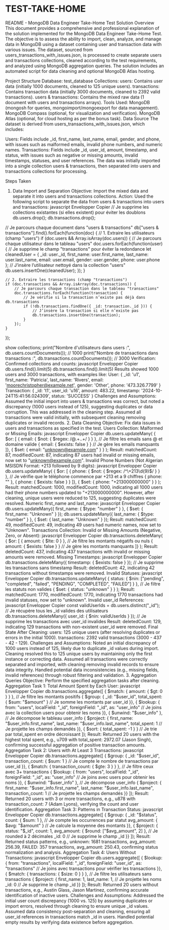 # TEST-TAKE-HOME
README - MongoDB Data Engineer Take-Home Test Solution
Overview
This document provides a comprehensive and professional explanation of the solution implemented for the MongoDB Data Engineer Take-Home Test. The objective is to assess the ability to import, clean, analyze, and manage data in MongoDB using a dataset containing user and transaction data with various issues. The dataset, sourced from users_transactions_with_issues.json, is processed to create separate users and transactions collections, cleaned according to the test requirements, and analyzed using MongoDB aggregation queries. The solution includes an automated script for data cleaning and optional MongoDB Atlas hosting.

Project Structure
Database: test_database
Collections:
users: Contains user data (initially 1000 documents, cleaned to 125 unique users).
transactions: Contains transaction data (initially 3000 documents, cleaned to 2392 valid transactions).
users & transactions: Contains the mixed raw data (1 document with users and transactions arrays).
Tools Used:
MongoDB (mongosh for queries, mongoimport/mongoexport for data management).
MongoDB Compass (optional, for visualization and verification).
MongoDB Atlas (optional, for cloud hosting as per the bonus task).
Data Source
The dataset is derived from users_transactions_with_issues.json, which includes:

Users: Fields include _id, first_name, last_name, email, gender, and phone, with issues such as malformed emails, invalid phone numbers, and numeric names.
Transactions: Fields include _id, user_id, amount, timestamp, and status, with issues such as negative or missing amounts, invalid timestamps, statuses, and user references.
The data was initially imported into a single collection users & transactions, then separated into users and transactions collections for processing.

Steps Taken
1. Data Import and Separation
Objective: Import the mixed data and separate it into users and transactions collections.
Action:
Used the following script to separate the data from users & transactions into users and transactions:
javascript
Envelopper
Copier
// Je supprime les collections existantes (si elles existent) pour éviter les doublons
db.users.drop();
db.transactions.drop();

// Je parcours chaque document dans "users & transactions"
db["users & transactions"].find().forEach(function(doc) {
    // 1. Extraire les utilisateurs (champ "users")
    if (doc.users && Array.isArray(doc.users)) {
        // Je parcours chaque utilisateur dans le tableau "users"
        doc.users.forEach(function(user) {
            // Je supprime le champ "transactions" pour éviter la redondance
            let cleanedUser = {
                _id: user._id,
                first_name: user.first_name,
                last_name: user.last_name,
                email: user.email,
                gender: user.gender,
                phone: user.phone
            };
            // J’insère l’utilisateur nettoyé dans la collection "users"
            db.users.insertOne(cleanedUser);
        });
    }

    // 2. Extraire les transactions (champ "transactions")
    if (doc.transactions && Array.isArray(doc.transactions)) {
        // Je parcours chaque transaction dans le tableau "transactions"
        doc.transactions.forEach(function(transaction) {
            // Je vérifie si la transaction n’existe pas déjà dans db.transactions
            if (!db.transactions.findOne({ _id: transaction._id })) {
                // J’insère la transaction si elle n’existe pas
                db.transactions.insertOne(transaction);
            }
        });
    }
});

show collections;
print("Nombre d'utilisateurs dans users :", db.users.countDocuments()); // 1000
print("Nombre de transactions dans transactions :", db.transactions.countDocuments()); // 3000
Verification:
Confirmed collections and counts:
javascript
Envelopper
Copier
db.users.find().limit(5)
db.transactions.find().limit(5)
Results showed 1000 users and 3000 transactions, with examples like:
User: { _id: 'u1', first_name: 'Patricia', last_name: 'Rivers', email: 'moorechristopher@example.net', gender: 'Other', phone: '473.326.7799' }
Transaction: { _id: 't1', user_id: 'u16', amount: 483.22, timestamp: '2024-10-24T15:41:56.024309', status: 'SUCCESS' }
Challenges and Assumptions:
Assumed the initial import into users & transactions was correct, but noted a discrepancy (1000 users instead of 125), suggesting duplicates or data corruption. This was addressed in the cleaning step.
Assumed all transactions were valid initially, with subsequent cleaning removing duplicates or invalid records.
2. Data Cleaning
Objective: Fix data issues in users and transactions as specified in the test.
Users Collection:
Malformed or Missing Emails:
javascript
Envelopper
Copier
db.users.updateMany(
    { $or: [
        { email: { $not: { $regex: /@.+\..+/ } } }, // Je filtre les emails sans @ et domaine valide
        { email: { $exists: false } } // Je gère les emails manquants
    ]},
    { $set: { email: "unknown@example.com" } }
);
Result: matchedCount: 87, modifiedCount: 87, indicating 87 users had invalid or missing emails, now set to "unknown@example.com".
Invalid Phone Numbers (Not Algerian MSISDN Format: +213 followed by 9 digits):
javascript
Envelopper
Copier
db.users.updateMany(
    { $or: [
        { phone: { $not: { $regex: /^\+213\d{9}$/ } } }, // Je vérifie que le téléphone commence par +213 et a 9 chiffres
        { phone: "" },
        { phone: { $exists: false } }
    ]},
    { $set: { phone: "+213000000000" } }
);
Result: matchedCount: 1000, modifiedCount: 1000, indicating all 1000 users had their phone numbers updated to "+213000000000". However, after cleaning, unique users were reduced to 125, suggesting duplicates were resolved.
Numeric first_name and last_name:
javascript
Envelopper
Copier
db.users.updateMany({ first_name: { $type: "number" } }, { $set: { first_name: "Unknown" } });
db.users.updateMany({ last_name: { $type: "number" } }, { $set: { last_name: "Unknown" } });
Result: matchedCount: 49, modifiedCount: 49, indicating 49 users had numeric names, now set to "Unknown".
Transactions Collection:
Invalid or Missing Amounts (Negative, Zero, or Absent):
javascript
Envelopper
Copier
db.transactions.deleteMany(
    { $or: [
        { amount: { $lte: 0 } }, // Je filtre les montants négatifs ou nuls
        { amount: { $exists: false } } // Je gère les montants manquants
    ]}
);
Result: deletedCount: 437, indicating 437 transactions with invalid or missing amounts were removed.
Missing Timestamps:
javascript
Envelopper
Copier
db.transactions.deleteMany({ timestamp: { $exists: false } }); // Je supprime les transactions sans timestamp
Result: deletedCount: 42, indicating 42 transactions without timestamps were removed.
Invalid Statuses:
javascript
Envelopper
Copier
db.transactions.updateMany(
    { status: { $nin: ["pending", "completed", "failed", "PENDING", "COMPLETED", "FAILED"] } }, // Je filtre les statuts non valides
    { $set: { status: "unknown" } }
);
Result: matchedCount: 1770, modifiedCount: 1770, indicating 1770 transactions had invalid statuses, now set to "unknown".
Invalid user_id References:
javascript
Envelopper
Copier
const validUserIds = db.users.distinct("_id"); // Je récupère tous les _id valides des utilisateurs
db.transactions.deleteMany({ user_id: { $nin: validUserIds } }); // Je supprime les transactions avec user_id invalides
Result: deletedCount: 129, indicating 129 transactions with non-existent user_id were removed.
Final State After Cleaning:
users: 125 unique users (after resolving duplicates or errors in the initial 1000).
transactions: 2392 valid transactions (3000 - 437 - 42 - 129).
Challenges and Assumptions:
Noted an initial discrepancy of 1000 users instead of 125, likely due to duplicate _id values during import. Cleaning resolved this to 125 unique users by maintaining only the first instance or correcting data.
Assumed all transactions were correctly separated and imported, with cleaning removing invalid records to ensure data integrity.
Handled potential data inconsistencies (e.g., missing fields, invalid references) through robust filtering and validation.
3. Aggregation Queries
Objective: Perform the specified aggregation tasks after cleaning.
Aggregation Task 1: Total Amount Spent by Each User:
javascript
Envelopper
Copier
db.transactions.aggregate([
    { $match: { amount: { $gt: 0 } } }, // Je filtre les montants positifs
    { $group: {
        _id: "$user_id",
        total_spent: { $sum: "$amount" } // Je somme les montants par user_id
    }},
    { $lookup: {
        from: "users",
        localField: "_id",
        foreignField: "_id",
        as: "user_info" // Je joins avec la collection users pour obtenir les noms
    }},
    { $unwind: "$user_info" }, // Je décompose le tableau user_info
    { $project: {
        first_name: "$user_info.first_name",
        last_name: "$user_info.last_name",
        total_spent: 1 // Je projette les champs demandés
    }},
    { $sort: { total_spent: -1 } } // Je trie par total_spent en ordre décroissant
]);
Result: Returned 20 users with the highest total spent, e.g., u709 with total_spent: 2972.07 (Jason Singh), confirming successful aggregation of positive transaction amounts.
Aggregation Task 2: Users with At Least 3 Transactions:
javascript
Envelopper
Copier
db.transactions.aggregate([
    { $group: {
        _id: "$user_id",
        transaction_count: { $sum: 1 } // Je compte le nombre de transactions par user_id
    }},
    { $match: { transaction_count: { $gte: 3 } } }, // Je filtre ceux avec 3+ transactions
    { $lookup: {
        from: "users",
        localField: "_id",
        foreignField: "_id",
        as: "user_info" // Je joins avec users pour obtenir les noms
    }},
    { $unwind: "$user_info" }, // Je décompose user_info
    { $project: {
        first_name: "$user_info.first_name",
        last_name: "$user_info.last_name",
        transaction_count: 1 // Je projette les champs demandés
    }}
]);
Result: Returned 20 users with 3 or more transactions, e.g., u878 with transaction_count: 7 (Adam Lyons), verifying the count and user identification.
Aggregation Task 3: Patterns in Transaction Status:
javascript
Envelopper
Copier
db.transactions.aggregate([
    { $group: {
        _id: "$status",
        count: { $sum: 1 }, // Je compte les occurrences par statut
        avg_amount: { $avg: "$amount" } // Je calcule la moyenne des montants
    }},
    { $project: {
        status: "$_id",
        count: 1,
        avg_amount: { $round: ["$avg_amount", 2] }, // Je rounded à 2 décimales
        _id: 0 // Je supprime le champ _id
    }}
]);
Result: Returned status patterns, e.g., unknown: 1681 transactions, avg_amount: 256.39, FAILED: 357 transactions, avg_amount: 250.43, confirming status normalization and analysis.
Aggregation Task 4: Users Without Transactions:
javascript
Envelopper
Copier
db.users.aggregate([
    { $lookup: {
        from: "transactions",
        localField: "_id",
        foreignField: "user_id",
        as: "transactions" // Je joins avec transactions pour vérifier les transactions
    }},
    { $match: { transactions: { $size: 0 } } }, // Je filtre les utilisateurs sans transactions
    { $project: {
        first_name: 1,
        last_name: 1, // Je projette les noms
        _id: 0 // Je supprime le champ _id
    }}
]);
Result: Returned 20 users without transactions, e.g., Austin Glass, Jason Martinez, confirming accurate identification of inactive users.
Challenges and Assumptions:
Addressed the initial user count discrepancy (1000 vs. 125) by assuming duplicates or import errors, resolved through cleaning to ensure unique _id values.
Assumed data consistency post-separation and cleaning, ensuring all user_id references in transactions match _id in users.
Handled potential empty results by verifying data existence before aggregation.
